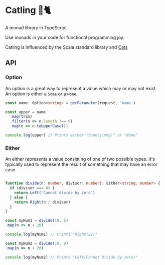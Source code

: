 # Catling 🔫🐈

A monad library in TypeScript

Use monads in your code for functional programming joy.

Catling is influenced by the Scala standard library and [Cats][cats]

## API

### Option

An option is a great way to represent a value which may or may not exist. An option is either a `Some` or a `None`.

```typescript
const name: Option<string> = getParameter(request, 'name')

const upper = name
  .map(trim)
  .filter(n => n.length !== 0)
  .map(n => n.toUpperCase())

console.log(upper) // Prints either "Some(jimmy)" or "None"
```

### Either

An either represents a value consisting of one of two possible types.
It's typically used to represent the result of something that may have an error case.

```typescript

function divide(n: number, divisor: number): Either<string, number> {
  if (divisor === 0) {
    return Left('Cannot divide by zero')
  } else {
    return Right(n / divisor)
  }
}

const myNum1 = divide(10, 5)
.map(n => n + 20)

console.log(myNum1) // Prints "Right(22)"

const myNum2 = divide(10, 0)
.map(n => n + 20)

console.log(myNum2) // Prints "Left(Cannot divide by zero)"
```

[cats]: https://github.com/typelevel/cats